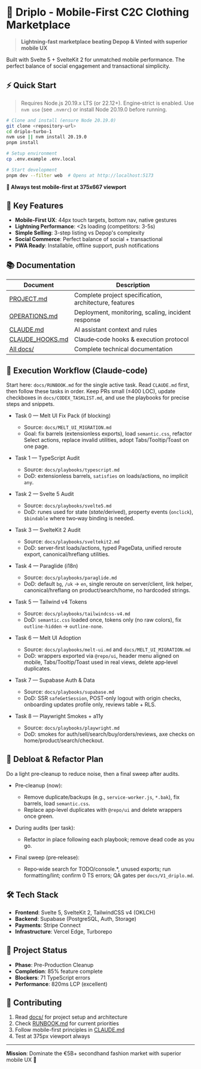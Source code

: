 # 📱 Driplo - Mobile-First C2C Clothing Marketplace

> **Lightning-fast marketplace beating Depop & Vinted with superior mobile UX**

Built with Svelte 5 + SvelteKit 2 for unmatched mobile performance. The perfect balance of social engagement and transactional simplicity.

## ⚡ **Quick Start**

> Requires Node.js 20.19.x LTS (or 22.12+). Engine‑strict is enabled.
> Use `nvm use` (see `.nvmrc`) or install Node 20.19.0 before running.

```bash
# Clone and install (ensure Node 20.19.0)
git clone <repository-url>
cd driplo-turbo-1
nvm use || nvm install 20.19.0
pnpm install

# Setup environment
cp .env.example .env.local

# Start development
pnpm dev --filter web  # Opens at http://localhost:5173
```

**📱 Always test mobile-first at 375x667 viewport**

## 🚀 **Key Features**

- **Mobile-First UX**: 44px touch targets, bottom nav, native gestures
- **Lightning Performance**: <2s loading (competitors: 3-5s)
- **Simple Selling**: 3-step listing vs Depop's complexity
- **Social Commerce**: Perfect balance of social + transactional
- **PWA Ready**: Installable, offline support, push notifications

## 📚 **Documentation**

| Document | Description |
|----------|-------------|
| [PROJECT.md](./docs/00-PROJECT.md) | Complete project specification, architecture, features |
| [OPERATIONS.md](./docs/40-OPERATIONS.md) | Deployment, monitoring, scaling, incident response |
| [CLAUDE.md](./CLAUDE.md) | AI assistant context and rules |
| [CLAUDE_HOOKS.md](./docs/CLAUDE_HOOKS.md) | Claude‑code hooks & execution protocol |
| [All docs/](./docs/) | Complete technical documentation |

## 🧭 Execution Workflow (Claude‑code)

Start here: `docs/RUNBOOK.md` for the single active task. Read `CLAUDE.md` first, then follow these tasks in order. Keep PRs small (≤400 LOC), update checkboxes in `docs/CODEX_TASKLIST.md`, and use the playbooks for precise steps and snippets.

- Task 0 — Melt UI Fix Pack (if blocking)
  - Source: `docs/MELT_UI_MIGRATION.md`
  - Goal: fix barrels (extensionless exports), load `semantic.css`, refactor Select actions, replace invalid utilities, adopt Tabs/Tooltip/Toast on one page.

- Task 1 — TypeScript Audit
  - Source: `docs/playbooks/typescript.md`
  - DoD: extensionless barrels, `satisfies` on loads/actions, no implicit `any`.

- Task 2 — Svelte 5 Audit
  - Source: `docs/playbooks/svelte5.md`
  - DoD: runes used for state ($state/$derived), property events (`onclick`), `$bindable` where two‑way binding is needed.

- Task 3 — SvelteKit 2 Audit
  - Source: `docs/playbooks/sveltekit2.md`
  - DoD: server‑first loads/actions, typed PageData, unified reroute export, canonical/hreflang utilities.

- Task 4 — Paraglide (i18n)
  - Source: `docs/playbooks/paraglide.md`
  - DoD: default `bg`, `/uk` → `en`, single reroute on server/client, link helper, canonical/hreflang on product/search/home, no hardcoded strings.

- Task 5 — Tailwind v4 Tokens
  - Source: `docs/playbooks/tailwindcss-v4.md`
  - DoD: `semantic.css` loaded once, tokens only (no raw colors), fix `outline-hidden` → `outline-none`.

- Task 6 — Melt UI Adoption
  - Source: `docs/playbooks/melt-ui.md` and `docs/MELT_UI_MIGRATION.md`
  - DoD: wrappers exported via `@repo/ui`, header menu aligned on mobile, Tabs/Tooltip/Toast used in real views, delete app‑level duplicates.

- Task 7 — Supabase Auth & Data
  - Source: `docs/playbooks/supabase.md`
  - DoD: SSR `safeGetSession`, POST‑only logout with origin checks, onboarding updates profile only, reviews table + RLS.

- Task 8 — Playwright Smokes + a11y
  - Source: `docs/playbooks/playwright.md`
  - DoD: smokes for auth/sell/search/buy/orders/reviews, axe checks on home/product/search/checkout.

## 🧹 Debloat & Refactor Plan

Do a light pre‑cleanup to reduce noise, then a final sweep after audits.

- Pre‑cleanup (now):
  - Remove duplicate/backups (e.g., `service-worker.js`, `*.bak`), fix barrels, load `semantic.css`.
  - Replace app‑level duplicates with `@repo/ui` and delete wrappers once green.

- During audits (per task):
  - Refactor in place following each playbook; remove dead code as you go.

- Final sweep (pre‑release):
  - Repo‑wide search for TODO/console.*, unused exports; run formatting/lint; confirm 0 TS errors; QA gates per `docs/V1_driplo.md`.

## 🛠 **Tech Stack**

- **Frontend**: Svelte 5, SvelteKit 2, TailwindCSS v4 (OKLCH)
- **Backend**: Supabase (PostgreSQL, Auth, Storage)
- **Payments**: Stripe Connect
- **Infrastructure**: Vercel Edge, Turborepo

## 🎯 **Project Status**

- **Phase**: Pre-Production Cleanup
- **Completion**: 85% feature complete
- **Blockers**: 71 TypeScript errors
- **Performance**: 820ms LCP (excellent)

## 🤝 **Contributing**

1. Read [docs/](./docs/) for project setup and architecture
2. Check [RUNBOOK.md](./docs/RUNBOOK.md) for current priorities
3. Follow mobile-first principles in [CLAUDE.md](./CLAUDE.md)
4. Test at 375px viewport always

---

**Mission**: Dominate the €5B+ secondhand fashion market with superior mobile UX 🚀

